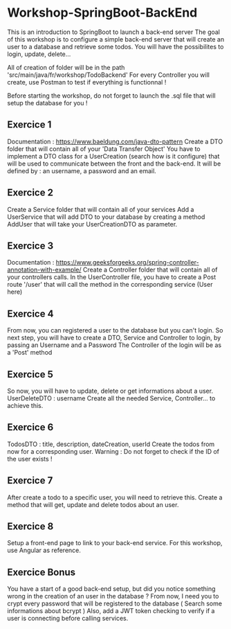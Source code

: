 # Workshop-SpringBoot-BackEnd
This is an introduction to SpringBoot to launch a back-end server
The goal of this workshop is to configure a simple back-end server that will create an user to a database and retrieve some todos.
You will have the possibilites to login, update, delete...

All of creation of folder will be in the path 'src/main/java/fr/workshop/TodoBackend'
For every Controller you will create, use Postman to test if everything is functionnal !

Before starting the workshop, do not forget to launch the .sql file that will setup the database for you ! 

## Exercice 1
Documentation : https://www.baeldung.com/java-dto-pattern
Create a DTO folder that will contain all of your 'Data Transfer Object'
You have to implement a DTO class for a UserCreation (search how is it configure) that will be used to communicate between the front and the back-end.
It will be defined by : an username, a password and an email.

## Exercice 2
Create a Service folder that will contain all of your services
Add a UserService that will add DTO to your database by creating a method AddUser that will take your UserCreationDTO as parameter.

## Exercice 3
Documentation : https://www.geeksforgeeks.org/spring-controller-annotation-with-example/
Create a Controller folder that will contain all of your controllers calls.
In the UserController file, you have to create a Post route '/user' that will call the method in the corresponding service (User here)

## Exercice 4
From now, you can registered a user to the database but you can't login. So next step, you will have to create a DTO, Service and Controller to login, by passing an Username and a Password
The Controller of the login will be as a 'Post' method

## Exercice 5
So now, you will have to update, delete or get informations about a user.
UserDeleteDTO : username
Create all the needed Service, Controller... to achieve this.

## Exercice 6
TodosDTO : title, description, dateCreation, userId
Create the todos from now for a corresponding user.
Warning : Do not forget to check if the ID of the user exists !

## Exercice 7
After create a todo to a specific user, you will need to retrieve this.
Create a method that will get, update and delete todos about an user.

## Exercice 8
Setup a front-end page to link to your back-end service.
For this workshop, use Angular as reference.

## Exercice Bonus
You have a start of a good back-end setup, but did you notice something wrong in the creation of an user in the database ?
From now, I need you to crypt every password that will be registered to the database ( Search some informations about bcrypt )
Also, add a JWT token checking to verify if a user is connecting before calling services. 

